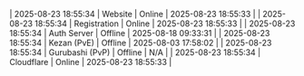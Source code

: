 | 2025-08-23 18:55:34 | Website | Online | 2025-08-23 18:55:33 |
| 2025-08-23 18:55:34 | Registration | Online | 2025-08-23 18:55:33 |
| 2025-08-23 18:55:34 | Auth Server | Offline | 2025-08-18 09:33:31 |
| 2025-08-23 18:55:34 | Kezan (PvE) | Offline | 2025-08-03 17:58:02 |
| 2025-08-23 18:55:34 | Gurubashi (PvP) | Offline | N/A |
| 2025-08-23 18:55:34 | Cloudflare | Online | 2025-08-23 18:55:33 |
